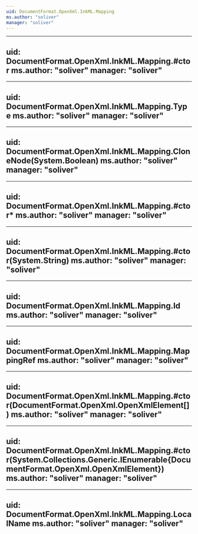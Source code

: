 ```yaml
---
uid: DocumentFormat.OpenXml.InkML.Mapping
ms.author: "soliver"
manager: "soliver"
---
```


---
uid: DocumentFormat.OpenXml.InkML.Mapping.#ctor
ms.author: "soliver"
manager: "soliver"
---

---
uid: DocumentFormat.OpenXml.InkML.Mapping.Type
ms.author: "soliver"
manager: "soliver"
---

---
uid: DocumentFormat.OpenXml.InkML.Mapping.CloneNode(System.Boolean)
ms.author: "soliver"
manager: "soliver"
---

---
uid: DocumentFormat.OpenXml.InkML.Mapping.#ctor*
ms.author: "soliver"
manager: "soliver"
---

---
uid: DocumentFormat.OpenXml.InkML.Mapping.#ctor(System.String)
ms.author: "soliver"
manager: "soliver"
---

---
uid: DocumentFormat.OpenXml.InkML.Mapping.Id
ms.author: "soliver"
manager: "soliver"
---

---
uid: DocumentFormat.OpenXml.InkML.Mapping.MappingRef
ms.author: "soliver"
manager: "soliver"
---

---
uid: DocumentFormat.OpenXml.InkML.Mapping.#ctor(DocumentFormat.OpenXml.OpenXmlElement[])
ms.author: "soliver"
manager: "soliver"
---

---
uid: DocumentFormat.OpenXml.InkML.Mapping.#ctor(System.Collections.Generic.IEnumerable{DocumentFormat.OpenXml.OpenXmlElement})
ms.author: "soliver"
manager: "soliver"
---

---
uid: DocumentFormat.OpenXml.InkML.Mapping.LocalName
ms.author: "soliver"
manager: "soliver"
---
